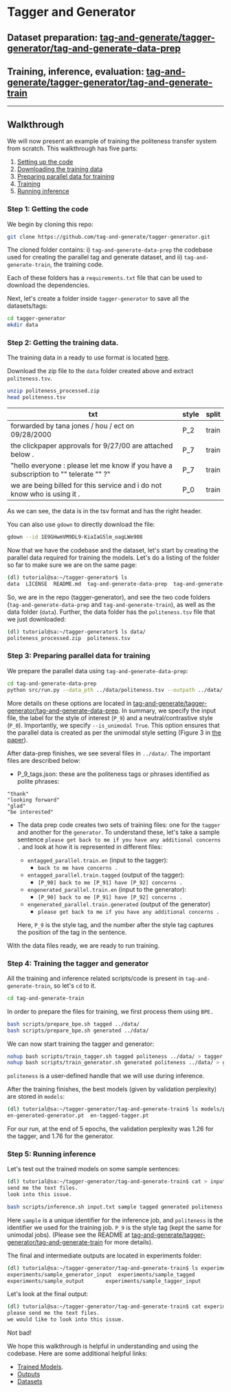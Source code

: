 # Tagger and Generator

## Dataset preparation: [tag-and-generate/tagger-generator/tag-and-generate-data-prep](https://github.com/tag-and-generate/tagger-generator/tree/master/tag-and-generate-data-prep)
## Training, inference, evaluation: [tag-and-generate/tagger-generator/tag-and-generate-train](https://github.com/tag-and-generate/tagger-generator/tree/master/tag-and-generate-train)

--- 

## Walkthrough 
We will now present an example of training the politeness transfer system from scratch.
This walkthrough has five parts:

1. [Setting up the code](#Step-1:-Getting-the-code)
2. [Downloading the training data](#Step-2:-Getting-the-training-data)
3. [Preparing parallel data for training](#Step-3:-Preparing-parallel-data-for-training)
4. [Training](#Step-4:-Training-the-tagger-and-generator)
5. [Running inference](#-Step-5:-Running-inference)

### Step 1: Getting the code

We begin by cloning this repo:

```sh
git clone https://github.com/tag-and-generate/tagger-generator.git
```
The cloned folder contains: i) ``tag-and-generate-data-prep`` the codebase used for creating the parallel tag and generate dataset, and ii) ``tag-and-generate-train``, the training code.

Each of these folders has a ``requirements.txt`` file that can be used to download the dependencies.

Next, let's create a folder inside ``tagger-generator`` to save all the datasets/tags:

```sh
cd tagger-generator
mkdir data
```


### Step 2: Getting the training data.

The training data in a ready to use format is located [here](https://drive.google.com/file/d/1E9GHwmVM9DL9-KiaIaG5lm_oagLWe908/view?usp=sharing).

Download the zip file to the ``data`` folder created above and extract ```politeness.tsv```.

```sh
unzip politeness_processed.zip
head politeness.tsv
```
**txt**|**style**|**split**
-----|-----|-----
forwarded by tana jones / hou / ect on 09/28/2000|P\_2|train
the clickpaper approvals for 9/27/00 are attached below .|P\_7|train
"hello everyone : please let me know if you have a subscription to "" telerate "" ?"|P\_7|train
we are being billed for this service and i do not know who is using it .|P\_0|train

As we can see, the data is in the tsv format and has the right header.


You can also use ``gdown`` to directly download the file:

```sh
gdown --id 1E9GHwmVM9DL9-KiaIaG5lm_oagLWe908
```






Now that we have the codebase and the dataset, let's start by creating the parallel data required for training the models. Let's do a listing of the folder so far to make sure we are on the same page:

```sh
(dl) tutorial@sa:~/tagger-generator$ ls
data  LICENSE  README.md  tag-and-generate-data-prep  tag-and-generate-train
```
So, we are in the repo (tagger-generator), and see the two code folders (``tag-and-generate-data-prep`` and ``tag-and-generate-train``), as well as the data folder (``data``).
Further, the data folder has the ``politeness.tsv`` file that we just downloaded:
```sh
(dl) tutorial@sa:~/tagger-generator$ ls data/
politeness_processed.zip  politeness.tsv
```

### Step 3: Preparing parallel data for training

We prepare the parallel data using ``tag-and-generate-data-prep``:

```sh
cd tag-and-generate-data-prep
python src/run.py --data_pth ../data/politeness.tsv --outpath ../data/ --style_0_label P_9 --style_1_label P_0 --is_unimodal True
```
More details on these options are located in [tag-and-generate/tagger-generator/tag-and-generate-data-prep](https://github.com/tag-and-generate/tagger-generator/tree/master/tag-and-generate-data-prep). In summary, we specify the input file, the label for the style of interest (``P_9``) and a neutral/contrastive style (``P_0``). Importantly, we specify ``--is_unimodal True``. This option ensures that the parallel data is created as per the unimodal style setting (Figure 3 in [the paper](https://arxiv.org/pdf/2004.14257.pdf)).

After data-prep finishes, we see several files in ``../data/``.
The important files are described below:

* P_9_tags.json: these are the politeness tags or phrases identified as polite phrases:

```"thank you"
"thank"
"looking forward"
"glad"
"be interested"
```

* The data prep code creates two sets of training files: one for the ``tagger`` and another for the ``generator``. 
To understand these, let's take a sample sentence ```please get back to me if you have any additional concerns .``` and look at how it is represented in different files:

    - ``entagged_parallel.train.en`` (input to the tagger):
        -  ``back to me have concerns .``
    - ``entagged_parallel.train.tagged`` (output of the tagger): 
        - ``[P_90] back to me [P_91] have [P_92] concerns .``
    - ``engenerated_parallel.train.en`` (input to the generator):
        - ``[P_90] back to me [P_91] have [P_92] concerns .``
    -  ``engenerated_parallel.train.generated`` (output of the generator)
        - ``please get back to me if you have any additional concerns .``

    Here, ``P_9`` is the style tag, and the number after the style tag captures the position of the tag in the sentence.

With the data files ready, we are ready to run training.


### Step 4: Training the tagger and generator

All the training and inference related scripts/code is present in ``tag-and-generate-train``, so let's ``cd`` to it.

```sh
cd tag-and-generate-train
```

In order to prepare the files for training, we first process them using ``BPE. ``

```sh
bash scripts/prepare_bpe.sh tagged ../data/
bash scripts/prepare_bpe.sh generated ../data/
```

We can now start training the tagger and generator:

```sh
nohup bash scripts/train_tagger.sh tagged politeness ../data/ > tagger.log &
nohup bash scripts/train_generator.sh generated politeness ../data/ > generator.log &
```

```politeness``` is a user-defined handle that we will use during inference. 

After the training finishes, the best models (given by validation perplexity) are stored in ``models``:

```sh
(dl) tutorial@sa:~/tagger-generator/tag-and-generate-train$ ls models/politeness/bpe/
en-generated-generator.pt  en-tagged-tagger.pt
```

For our run, at the end of 5 epochs, the validation perplexity was 1.26 for the tagger, and 1.76 for the generator.

### Step 5: Running inference

Let's test out the trained models on some sample sentences:

```sh
(dl) tutorial@sa:~/tagger-generator/tag-and-generate-train$ cat > input.txt
send me the text files.
look into this issue.

bash scripts/inference.sh input.txt sample tagged generated politeness P_9 P_9 ../data/ 3
```

Here ``sample`` is a unique identifier for the inference job, and ``politeness`` is the identifier we used for the training job. ``P_9`` is the style tag (kept the same for unimodal jobs). (Please see the README at [tag-and-generate/tagger-generator/tag-and-generate-train](https://github.com/tag-and-generate/tagger-generator/tree/master/tag-and-generate-train) for more details).

The final and intermediate outputs are located in experiments folder:

```sh
(dl) tutorial@sa:~/tagger-generator/tag-and-generate-train$ ls experiments/sample_*
experiments/sample_generator_input  experiments/sample_tagged
experiments/sample_output       experiments/sample_tagger_input
```

Let's look at the final output:

```sh
(dl) tutorial@sa:~/tagger-generator/tag-and-generate-train$ cat experiments/sample_output 
please send me the text files.
we would like to look into this issue.
```
Not bad! 

We hope this walkthrough is helpful in understanding and using the codebase. Here are some additional helpful links:

- [Trained Models](https://drive.google.com/drive/folders/1tXLC4WbXc_WLgvQu2mTa3jDe0efZ3dz1?usp=sharing).
- [Outputs](https://github.com/tag-and-generate/outputs)
- [Datasets](https://github.com/tag-and-generate/politeness-dataset)


